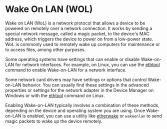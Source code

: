 # Wake On LAN (WOL)

Wake on LAN (WoL) is a network protocol that allows a device to be powered on remotely over a network connection. It works by sending a special network message, called a magic packet, to the device's MAC address, which triggers the device to power on from a low-power state. WoL is commonly used to remotely wake up computers for maintenance or to access files, among other purposes.


Some operating systems have settings that can enable or disable Wake-on-LAN for network interfaces. For example, on Linux, you can use the ﻿[ethtool](../linux/ethtool.md) command to enable Wake-on-LAN for a network interface.

Some network card drivers may have settings or options that control Wake-on-LAN behavior. You can usually find these settings in the advanced properties or settings for the network adapter in the Device Manager on Windows or with the ﻿[ethtool](../linux/ethtool.md) command on Linux.

Enabling Wake-on-LAN typically involves a combination of these methods, depending on the device and operating system you are using. Once Wake-on-LAN is enabled, you can use a utility like ﻿[etherwake](../linux/etherwake.md) or ﻿`wakeonlan` to send magic packets to wake up the device remotely.

